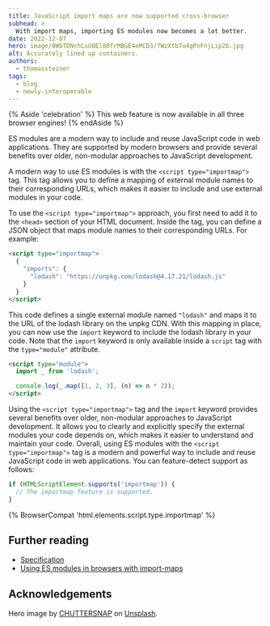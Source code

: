 ```yaml
---
title: JavaScript import maps are now supported cross-browser
subhead: >
  With import maps, importing ES modules now becomes a lot better.
date: 2022-12-07
hero: image/8WbTDNrhLsU0El80frMBGE4eMCD3/7WzXtb7u4gPnFnjLip2b.jpg
alt: Accurately lined up containers.
authors:
  - thomassteiner
tags:
  - blog
  - newly-interoperable
---
```


{% Aside 'celebration' %} This web feature is now available in all three browser engines!
{% endAside %}

ES modules are a modern way to include and reuse JavaScript code in web applications. They are
supported by modern browsers and provide several benefits over older, non-modular approaches to
JavaScript development.

A modern way to use ES modules is with the `<script type="importmap">` tag. This tag allows you to
define a mapping of external module names to their corresponding URLs, which makes it easier to
include and use external modules in your code.

To use the `<script type="importmap">` approach, you first need to add it to the `<head>` section of
your HTML document. Inside the tag, you can define a JSON object that maps module names to their
corresponding URLs. For example:

```html
<script type="importmap">
  {
    "imports": {
      "lodash": "https://unpkg.com/lodash@4.17.21/lodash.js"
    }
  }
</script>
```

This code defines a single external module named `"lodash"` and maps it to the URL of the lodash
library on the unpkg CDN. With this mapping in place, you can now use the `import` keyword to
include the lodash library in your code. Note that the `import` keyword is only available inside a
`script` tag with the `type="module"` attribute.

```html
<script type="module">
  import _ from 'lodash';

  console.log(_.map([1, 2, 3], (n) => n * 2));
</script>
```

Using the `<script type="importmap">` tag and the `import` keyword provides several benefits over
older, non-modular approaches to JavaScript development. It allows you to clearly and explicitly
specify the external modules your code depends on, which makes it easier to understand and maintain
your code. Overall, using ES modules with the `<script type="importmap">` tag is a modern and
powerful way to include and reuse JavaScript code in web applications. You can feature-detect
support as follows:

```js
if (HTMLScriptElement.supports('importmap')) {
  // The importmap feature is supported.
}
```

{% BrowserCompat 'html.elements.script.type.importmap' %}

## Further reading

- [Specification](https://wicg.github.io/import-maps/)
- [Using ES modules in browsers with import-maps](https://blog.logrocket.com/es-modules-in-browsers-with-import-maps/)

## Acknowledgements

Hero image by [CHUTTERSNAP](https://unsplash.com/@chuttersnap) on
[Unsplash](https://unsplash.com/photos/fN603qcEA7g).
